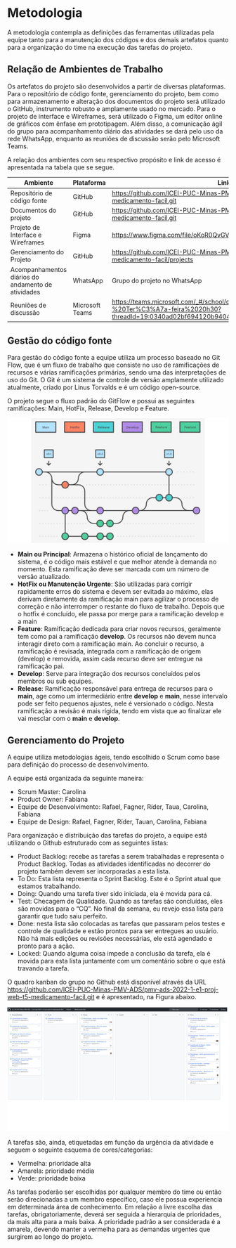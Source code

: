 
# Metodologia

A metodologia contempla as definições das ferramentas utilizadas pela equipe tanto para a manutenção dos códigos e dos demais artefatos quanto para a organização do time na execução das tarefas do projeto. 

## Relação de Ambientes de Trabalho 

Os artefatos do projeto são desenvolvidos a partir de diversas plataformas. Para o repositório de código fonte, gerenciamento do projeto, bem como para armazenamento e alteração dos documentos do projeto será utilizado o GitHub, instrumento robusto e amplamente usado no mercado. Para o projeto de interface e Wireframes, será utilizado o Figma, um editor online de gráficos com ênfase em prototipagem. Além disso, a comunicação ágil do grupo para acompanhamento diário das atividades se dará pelo uso da rede WhatsApp, enquanto as reuniões de discussão serão pelo Microsoft Teams. 

A relação dos ambientes com seu respectivo propósito e link de acesso é apresentada na tabela que se segue. 

| Ambiente | Plataforma | Link de acesso |
|----------|------------|----------------|
| Repositório de código fonte | GitHub | https://github.com/ICEI-PUC-Minas-PMV-ADS/pmv-ads-2022-1-e1-proj-web-t5-medicamento-facil.git |
| Documentos do projeto | GitHub |  https://github.com/ICEI-PUC-Minas-PMV-ADS/pmv-ads-2022-1-e1-proj-web-t5-medicamento-facil.git |
| Projeto de Interface e  Wireframes | Figma  | https://www.figma.com/file/oKoR0QvGVRU6R26v3ubK1l/Untitled?node-id=0%3A1  |
| Gerenciamento do Projeto | GitHub | https://github.com/ICEI-PUC-Minas-PMV-ADS/pmv-ads-2022-1-e1-proj-web-t5-medicamento-facil/projects |
| Acompanhamentos diários do andamento de atividades | WhatsApp | Grupo do projeto no WhatsApp |
| Reuniões de discussão | Microsoft Teams | https://teams.microsoft.com/_#/school/conversations/Grupo%20Problema%2004%20-%20Ter%C3%A7a-feira%2020h30?threadId=19:0340ad02bf694120b94041a8bcbbf1e2@thread.tacv2&ctx=channel  |
 
## Gestão do código fonte
Para gestão do código fonte a equipe utiliza um processo baseado no Git Flow, que é um fluxo de trabalho que consiste no uso de ramificações de recursos e várias ramificações primárias, sendo uma das interpretações de uso do Git. O Git é um sistema de controle de versão amplamente utilizado atualmente, criado por Linus Torvalds e é um código open-source.

O projeto segue o fluxo padrão do GitFlow e possui as seguintes ramificações: Main, HotFix, Release, Develop e Feature. 

![](/docs/img/fluxo.png)

- **Main ou Principal**: Armazena o histórico oficial de lançamento do sistema, é o código mais estável e que melhor atende à demanda no momento. Esta ramificação deve ser marcada com um número de versão atualizado.
- **HotFix ou Manutenção Urgente**: São utilizadas para corrigir rapidamente erros do sistema e devem ser evitada ao máximo, elas derivam diretamente da ramificação main para agilizar o processo de correção e não interromper o restante do fluxo de trabalho. Depois que o hotfix é concluído, ele passa por merge para a ramificação develop e a main
- **Feature**: Ramificação dedicada para criar novos recursos, geralmente tem como pai a ramificação **develop**. Os recursos não devem nunca interagir direto com a ramificação main. Ao concluir o recurso, a ramificação é revisada, integrada com a ramificação de origem (develop) e removida, assim cada recurso deve ser entregue na ramificação pai.
- **Develop**: Serve para integração dos recursos concluídos pelos membros ou sub equipes.
- **Release**: Ramificação responsável para entrega de recursos para o **main**, age como um intermediário entre **develop** e **main**, nesse intervalo pode ser feito pequenos ajustes, nele é versionado o código. Nesta ramificação a revisão é mais rígida, tendo em vista que ao finalizar ele vai mesclar com o **main** e **develop**.

## Gerenciamento do Projeto
A equipe utiliza metodologias ágeis, tendo escolhido o Scrum como base para definição do processo de desenvolvimento. 

A equipe está organizada da seguinte maneira: 
- Scrum Master: Carolina  
- Product Owner: Fabiana 
- Equipe de Desenvolvimento: 
Rafael, 
Fagner, 
Ríder, 
Taua, 
Carolina, 
Fabiana 
- Equipe de Design: 
Rafael, 
Fagner,
Ríder,
Tauan,
Carolina, 
Fabiana

Para organização e distribuição das tarefas do projeto, a equipe está utilizando o Github estruturado com as seguintes listas:   
- Product Backlog: recebe as tarefas a serem trabalhadas e representa o Product Backlog. Todas as atividades identificadas no decorrer do projeto também devem ser incorporadas a esta lista. 
- To Do: Esta lista representa o Sprint Backlog. Este é o Sprint atual que estamos trabalhando. 
- Doing: Quando uma tarefa tiver sido iniciada, ela é movida para cá. 
- Test: Checagem de Qualidade. Quando as tarefas são concluídas, eles são movidas para o “CQ”. No final da semana, eu revejo essa lista para garantir que tudo saiu perfeito. 
- Done: nesta lista são colocadas as tarefas que passaram pelos testes e controle de qualidade e estão prontos para ser entregues ao usuário. Não há mais edições ou revisões necessárias, ele está agendado e pronto para a ação. 
- Locked: Quando alguma coisa impede a conclusão da tarefa, ela é movida para esta lista juntamente com um comentário sobre o que está travando a tarefa. 

O quadro kanban do grupo no Github está disponível através da URL https://github.com/ICEI-PUC-Minas-PMV-ADS/pmv-ads-2022-1-e1-proj-web-t5-medicamento-facil.git  e é apresentado, na Figura abaixo. 

![](/docs/img/Github-gerenciamento.png)

A tarefas são, ainda, etiquetadas em função da urgência da atividade e seguem o seguinte esquema de cores/categorias: 

- Vermelha: prioridade alta 
- Amarela: prioridade média 
- Verde: prioridade baixa  

As tarefas poderão ser escolhidas por qualquer membro do time ou então serão direcionadas a um membro específico, caso ele possua experiencia em determinada área de conhecimento. Em relação a livre escolha das tarefas, obrigatoriamente, deverá ser seguida a hierarquia de prioridades, da mais alta para a mais baixa. A prioridade padrão a ser considerada é a amarela, devendo manter a vermelha para as demandas urgentes que surgirem ao longo do projeto. 
